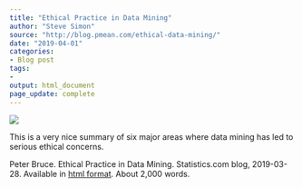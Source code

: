 ```yaml
---
title: "Ethical Practice in Data Mining"
author: "Steve Simon"
source: "http://blog.pmean.com/ethical-data-mining/"
date: "2019-04-01"
categories:
- Blog post
tags:
- 
output: html_document
page_update: complete
---
```


![](http://www.pmean.com/new-images/19/ethical-data-mining01.png)

<div class="notes">

This is a very nice summary of six major areas where data mining has led to serious ethical concerns.

Peter Bruce. Ethical Practice in Data Mining. Statistics.com blog, 2019-03-28. Available in [html format][bru1]. About 2,000 words.

[bru1]: https://medium.com/@PeterBruce/ethical-practice-in-data-mining-1ec297b43fd9

</div>



